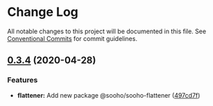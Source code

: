 # Change Log

All notable changes to this project will be documented in this file.
See [Conventional Commits](https://conventionalcommits.org) for commit guidelines.

## [0.3.4](https://github.com/soohoio/sooho/compare/v0.3.3...v0.3.4) (2020-04-28)


### Features

* **flattener:** Add new package @sooho/sooho-flattener ([497cd7f](https://github.com/soohoio/sooho/commit/497cd7f09b7fc0776b0fd0c2df5e128e8c8e7323))
